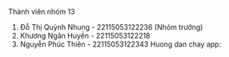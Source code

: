 Thành viên nhóm 13
1. Đỗ Thị Quỳnh Nhung - 22115053122236 (Nhóm trưởng)
2. Khương Ngân Huyền - 22115053122218
3. Nguyễn Phúc Thiên - 22115053122343
Huong dan chay app:
   
